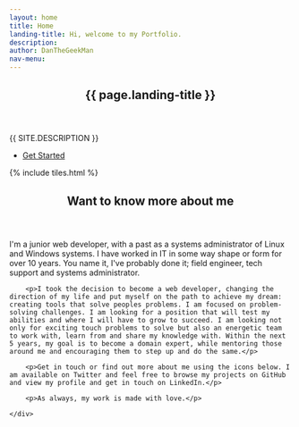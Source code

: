 ```yaml
---
layout: home
title: Home
landing-title: Hi, welcome to my Portfolio.
description:
author: DanTheGeekMan
nav-menu:
---
```


<!-- Banner -->
<section id="banner" class="major">
	<div class="inner">
		<header class="major">
			<h1>{{ page.landing-title }}</h1>
		</header>
		<div class="content">
			<p style="text-transform: uppercase;">{{ site.description }}</p>
			<ul class="actions">
				<li><a href="#one" class="button next scrolly">Get Started</a></li>
			</ul>
		</div>
	</div>
</section>

<!-- Main -->
<div id="main">

<!-- One -->
{% include tiles.html %}

<!-- Two -->
<section id="two">
	<div class="inner">
		<header class="major">
			<h2>Want to know more about me</h2>
		</header>
		<p>I'm a junior web developer, with a past as a systems administrator of Linux and Windows systems.  I have worked in IT in some way shape or form for over 10 years.  You name it, I've probably done it; field engineer, tech support and systems administrator.</p>

		<p>I took the decision to become a web developer, changing the direction of my life and put myself on the path to achieve my dream: creating tools that solve peoples problems. I am focused on problem-solving challenges. I am looking for a position that will test my abilities and where I will have to grow to succeed. I am looking not only for exciting touch problems to solve but also an energetic team to work with, learn from and share my knowledge with. Within the next 5 years, my goal is to become a domain expert, while mentoring those around me and encouraging them to step up and do the same.</p>

		<p>Get in touch or find out more about me using the icons below. I am available on Twitter and feel free to browse my projects on GitHub and view my profile and get in touch on LinkedIn.</p>

		<p>As always, my work is made with love.</p>

	</div>
</section>

</div>
